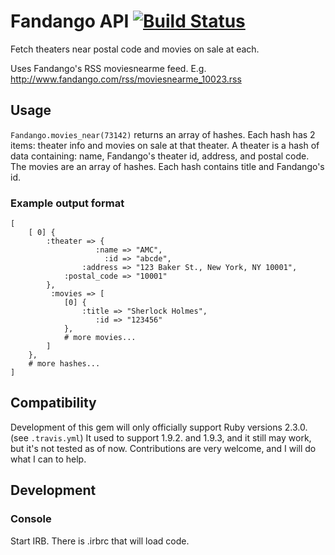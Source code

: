 # Fandango API [![Build Status](https://secure.travis-ci.org/ordinaryzelig/fandango.png?branch=master)](http://travis-ci.org/ordinaryzelig/fandango)

Fetch theaters near postal code and movies on sale at each.

Uses Fandango's RSS moviesnearme feed. E.g. http://www.fandango.com/rss/moviesnearme_10023.rss

## Usage

`Fandango.movies_near(73142)` returns an array of hashes.
Each hash has 2 items: theater info and movies on sale at that theater.
A theater is a hash of data containing: name, Fandango's theater id, address, and postal code.
The movies are an array of hashes. Each hash contains title and Fandango's id.

### Example output format

```
[
    [ 0] {
        :theater => {
                   :name => "AMC",
                     :id => "abcde",
                :address => "123 Baker St., New York, NY 10001",
            :postal_code => "10001"
        },
         :movies => [
            [0] {
                :title => "Sherlock Holmes",
                   :id => "123456"
            },
            # more movies...
        ]
    },
    # more hashes...
]
```

## Compatibility

Development of this gem will only officially support Ruby versions 2.3.0. (see `.travis.yml`)
It used to support 1.9.2. and 1.9.3, and it still may work, but it's not tested as of now.
Contributions are very welcome, and I will do what I can to help.

## Development

### Console

Start IRB. There is .irbrc that will load code.
